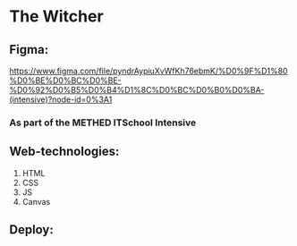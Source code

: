 # The Witcher

## Figma: 
https://www.figma.com/file/pyndrAypiuXvWfKh76ebmK/%D0%9F%D1%80%D0%BE%D0%BC%D0%BE-%D0%92%D0%B5%D0%B4%D1%8C%D0%BC%D0%B0%D0%BA-(intensive)?node-id=0%3A1


### As part of the METHED ITSchool Intensive

## Web-technologies:

1. HTML
2. CSS
3. JS
4. Canvas

## Deploy:
